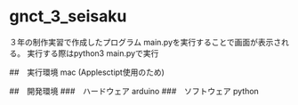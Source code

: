 # gnct_3_seisaku
３年の制作実習で作成したプログラム
main.pyを実行することで画面が表示される。
実行する際はpython3 main.pyで実行

##　実行環境
mac (Applesctipt使用のため)

##　開発環境
###　ハードウェア
arduino
###　ソフトウェア
python
